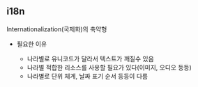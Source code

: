 ## i18n

Internationalization(국제화)의 축약형

- 필요한 이유

  - 나라별로 유니코드가 달라서 텍스트가 깨질수 있음
  - 나라별 적합한 리소스를 사용할 필요가 있다(이미지, 오디오 등등)
  - 나라별로 단위 체계, 날짜 표기 순서 등등이 다름

